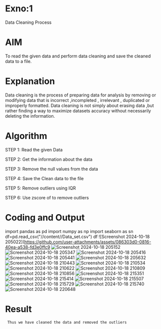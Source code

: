# Exno:1
Data Cleaning Process

# AIM
To read the given data and perform data cleaning and save the cleaned data to a file.

# Explanation
Data cleaning is the process of preparing data for analysis by removing or modifying data that is incorrect ,incompleted , irrelevant , duplicated or improperly formatted. Data cleaning is not simply about erasing data ,but rather finding a way to maximize datasets accuracy without necessarily deleting the information.

# Algorithm
STEP 1: Read the given Data

STEP 2: Get the information about the data

STEP 3: Remove the null values from the data

STEP 4: Save the Clean data to the file

STEP 5: Remove outliers using IQR

STEP 6: Use zscore of to remove outliers

# Coding and Output
import pandas as pd
import numpy as np
import seaborn as sn
df=pd.read_csv("//content//Data_set.csv")
df
![Screenshot 2024-10-18 205022](https://github.com/user-attachments/assets/086303d0-0816-40ea-a538-fd3e0ffc9                      ![Screenshot 2024-10-18 205152](https://github.com/user-attachments/assets/3488bc66-da21-4e7c-8268-9dfda60d1780)
![Screenshot 2024-10-18 205347](https://github.com/user-attachments/assets/fa2b3b97-8a3a-42ed-9544-766bb0bd428a)
![Screenshot 2024-10-18 205416](https://github.com/user-attachments/assets/2310bcfe-6ff0-4703-adfe-12a8e039caea)
![Screenshot 2024-10-18 205441](https://github.com/user-attachments/assets/dae7ce04-63e3-42bb-b617-2e48d23047ca)
![Screenshot 2024-10-18 205632](https://github.com/user-attachments/assets/b5ca40e6-95bd-4207-8157-197a0790a80d)
![Screenshot 2024-10-18 210443](https://github.com/user-attachments/assets/bef19190-b521-448d-88ce-341cc74fdda9)
![Screenshot 2024-10-18 210534](https://github.com/user-attachments/assets/bf3aaf46-ba61-4d54-9ded-20e003f9dd6f)
![Screenshot 2024-10-18 210622](https://github.com/user-attachments/assets/70d4840a-1613-4ba6-b37b-373ff82a5a96)
![Screenshot 2024-10-18 210809](https://github.com/user-attachments/assets/c0de696f-26c1-40d5-b499-a5e670dccadb)
![Screenshot 2024-10-18 210856](https://github.com/user-attachments/assets/ecaed843-38c1-4dd6-90ba-adda95fb8434)
![Screenshot 2024-10-18 215351](https://github.com/user-attachments/assets/78aa6886-a8be-40c7-b956-7c67bb08d437)
![Screenshot 2024-10-18 215414](https://github.com/user-attachments/assets/188559b2-8e0d-4190-bd92-db2f0a2ef785)
![Screenshot 2024-10-18 215507](https://github.com/user-attachments/assets/22b23527-1e95-46c5-a31c-725bc2ba77b7)
![Screenshot 2024-10-18 215729](https://github.com/user-attachments/assets/5c8319b6-6952-4038-bfd4-8cd89c6f9748)
![Screenshot 2024-10-18 215740](https://github.com/user-attachments/assets/91ce1e2a-53de-4dce-8ad5-b3e0cfd66435)
![Screenshot 2024-10-18 220648](https://github.com/user-attachments/assets/7a91ee9e-c605-4ea2-8548-f3bf7be69f48)






# Result
     Thus we have cleaned the data and removed the outliers 
